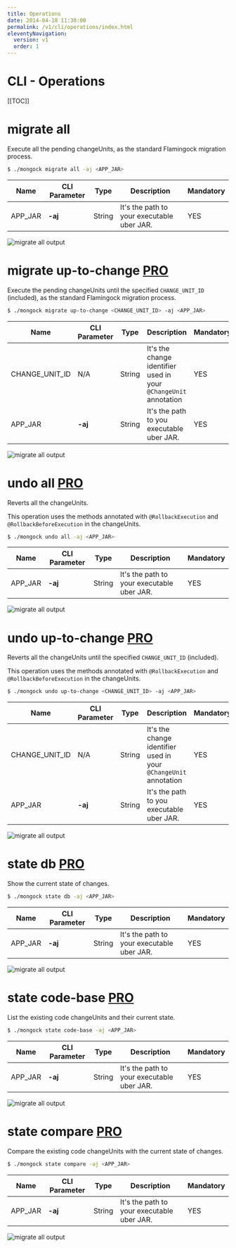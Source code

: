 ```yaml
---
title: Operations  
date: 2014-04-18 11:30:00 
permalink: /v1/cli/operations/index.html
eleventyNavigation:
  version: v1
  order: 1
---
```


<h1 class="title">CLI - Operations</h1>

[[TOC]]


# migrate all

Execute all the pending changeUnits, as the standard Flamingock migration process.

```bash
$ ./mongock migrate all -aj <APP_JAR>
```

|   Name   | CLI Parameter |  Type   | Description                               | Mandatory |
| ---------|-------------|---------|-------------------------------------------|-----------|
| APP_JAR  | **-aj**  |  String | It's the path to your executable uber JAR. |   YES     |  


<p class="text-center">
    <img src="/images/cli-migrate-all.png" alt="migrate all output" style="max-width: 1280px">
</p>

# migrate up-to-change  <span class="professional"><a href="/pro/index.html">PRO</a></span>

Execute the pending changeUnits until the specified `CHANGE_UNIT_ID` (included), as the standard Flamingock migration process.

```bash
$ ./mongock migrate up-to-change <CHANGE_UNIT_ID> -aj <APP_JAR>
```

|   Name    | CLI Parameter |  Type   | Description                                                      | Mandatory |
|-----------|---------------|---------|------------------------------------------------------------------|----------|
| CHANGE_UNIT_ID |        N/A    |  String | It's the change identifier used in your `@ChangeUnit` annotation |   YES     |
| APP_JAR   |      **-aj**  |  String | It's the path to you executable uber JAR.                        |   YES     |

<p class="text-center">
    <img src="/images/cli-migrate-up-to-change.png" alt="migrate all output" style="max-width: 1280px">
</p>

# undo all  <span class="professional"><a href="/pro/index.html">PRO</a></span>

Reverts all the changeUnits.

This operation uses the methods annotated with `@RollbackExecution` and `@RollbackBeforeExecution` in the changeUnits.  

```bash
$ ./mongock undo all -aj <APP_JAR>
```

|   Name   | CLI Parameter |  Type   | Description                               | Mandatory |
| ---------|-------------|---------|-------------------------------------------|-----------|
| APP_JAR  | **-aj**  |  String | It's the path to your executable uber JAR. |   YES     |  

<p class="text-center">
    <img src="/images/cli-undo-all.png" alt="migrate all output" style="max-width: 1280px">
</p>

# undo up-to-change  <span class="professional"><a href="/pro/index.html">PRO</a></span>

Reverts all the changeUnits until the specified `CHANGE_UNIT_ID` (included).

This operation uses the methods annotated with `@RollbackExecution` and `@RollbackBeforeExecution` in the changeUnits.  

```bash
$ ./mongock undo up-to-change <CHANGE_UNIT_ID> -aj <APP_JAR>
```
|   Name    | CLI Parameter |  Type   | Description                                                      | Mandatory |
|-----------|---------------|---------|------------------------------------------------------------------|----------|
| CHANGE_UNIT_ID |        N/A    |  String | It's the change identifier used in your `@ChangeUnit` annotation |   YES     |
| APP_JAR   |      **-aj**  |  String | It's the path to you executable uber JAR.                        |   YES     |

<p class="text-center">
    <img src="/images/cli-undo-up-to-change.png" alt="migrate all output" style="max-width: 1280px">
</p>

# state db  <span class="professional"><a href="/pro/index.html">PRO</a></span>

Show the current state of changes.

```bash
$ ./mongock state db -aj <APP_JAR>
```

|   Name   | CLI Parameter |  Type   | Description                               | Mandatory |
| ---------|-------------|---------|-------------------------------------------|-----------|
| APP_JAR  | **-aj**  |  String | It's the path to your executable uber JAR. |   YES     |  

<p class="text-center">
    <img src="/images/cli-state-db.png" alt="migrate all output" style="max-width: 1280px">
</p>

# state code-base  <span class="professional"><a href="/pro/index.html">PRO</a></span>

List the existing code changeUnits and their current state.

```bash
$ ./mongock state code-base -aj <APP_JAR>
```

|   Name   | CLI Parameter |  Type   | Description                               | Mandatory |
| ---------|-------------|---------|-------------------------------------------|-----------|
| APP_JAR  | **-aj**  |  String | It's the path to your executable uber JAR. |   YES     |  

<p class="text-center">
    <img src="/images/cli-state-code-base.png" alt="migrate all output" style="max-width: 1280px">
</p>

# state compare  <span class="professional"><a href="/pro/index.html">PRO</a></span>

Compare the existing code changeUnits with the current state of changes.

```bash
$ ./mongock state compare -aj <APP_JAR>
```

|   Name   | CLI Parameter |  Type   | Description                               | Mandatory |
| ---------|-------------|---------|-------------------------------------------|-----------|
| APP_JAR  | **-aj**  |  String | It's the path to your executable uber JAR. |   YES     |  

<p class="text-center">
    <img src="/images/cli-state-compare.png" alt="migrate all output" style="max-width: 1280px">
</p>